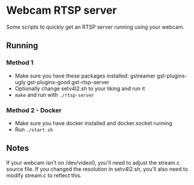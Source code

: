 # Webcam RTSP server

Some scripts to quickly get an RTSP server running using your webcam.

## Running
### Method 1
- Make sure you have these packages installed: gstreamer gst-plugins-ugly gst-plugins-good gst-rtsp-server
- Optionally change setv4l2.sh to your liking and run it
- `make` and run with `./rtsp-server`

### Method 2 - Docker
- Make sure you have docker installed and docker.socket running
- Run `./start.sh`

## Notes
If your webcam isn't on /dev/video0, you'll need to adjust the stream.c source file. If you changed the resolution in setv4l2.sh, you'll also need to modify stream.c to reflect this.

